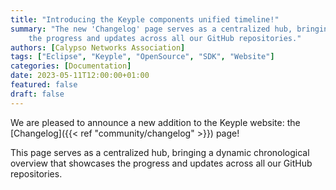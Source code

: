 ```yaml
---
title: "Introducing the Keyple components unified timeline!"
summary: "The new 'Changelog' page serves as a centralized hub, bringing a dynamic chronological overview that showcases
    the progress and updates across all our GitHub repositories."
authors: [Calypso Networks Association]
tags: ["Eclipse", "Keyple", "OpenSource", "SDK", "Website"]
categories: [Documentation]
date: 2023-05-11T12:00:00+01:00
featured: false
draft: false
---
```


We are pleased to announce a new addition to the Keyple website: the [Changelog]({{< ref "community/changelog" >}}) page!

This page serves as a centralized hub, bringing a dynamic chronological overview that showcases the progress and updates
across all our GitHub repositories.